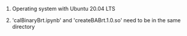 1. Operating system with Ubuntu 20.04 LTS

2. 'calBinaryBrt.ipynb' and 'createBABrt.1.0.so' need to be in the same directory
